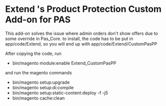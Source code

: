 # Extend 's  Product Protection Custom Add-on for PAS 

This add-on solves the issue where admin orders don't show offers due to some override in Pas_Core.
to install, the code has to be put in app/code/Extend, so you will end up with app/code/Extend/CustomPasPP

After copying the code, run
- bin/magento module:enable Extend_CustomPasPP

and run the magento commands
- bin/magento setup:upgrade
- bin/magento setup:di:compile
- bin/magento setup:static-content:deploy -f -j5
- bin/magento cache:clean

